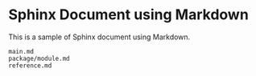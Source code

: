 # Sphinx Document using Markdown

This is a sample of Sphinx document using Markdown.

```{toctree}
main.md
package/module.md
reference.md
```